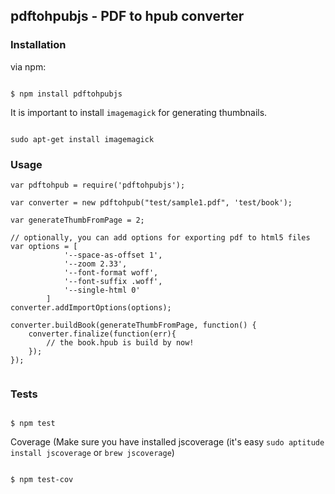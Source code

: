 ## pdftohpubjs - PDF to hpub converter



### Installation

via npm:

```

$ npm install pdftohpubjs

```

It is important to install `imagemagick` for generating thumbnails.

```

sudo apt-get install imagemagick

```

### Usage

```
var pdftohpub = require('pdftohpubjs');

var converter = new pdftohpub("test/sample1.pdf", 'test/book');

var generateThumbFromPage = 2;

// optionally, you can add options for exporting pdf to html5 files
var options = [
            '--space-as-offset 1', 
            '--zoom 2.33', 
            '--font-format woff', 
            '--font-suffix .woff',
            '--single-html 0'
        ]
converter.addImportOptions(options);

converter.buildBook(generateThumbFromPage, function() {
    converter.finalize(function(err){
        // the book.hpub is build by now!
    });
});
   

```

### Tests

```

$ npm test

```

Coverage (Make sure you have installed jscoverage (it's easy `sudo aptitude install jscoverage` or `brew jscoverage`)

```

$ npm test-cov

```
